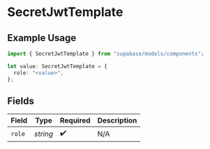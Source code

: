 # SecretJwtTemplate

## Example Usage

```typescript
import { SecretJwtTemplate } from "supabase/models/components";

let value: SecretJwtTemplate = {
  role: "<value>",
};
```

## Fields

| Field              | Type               | Required           | Description        |
| ------------------ | ------------------ | ------------------ | ------------------ |
| `role`             | *string*           | :heavy_check_mark: | N/A                |